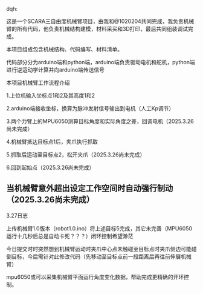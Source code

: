 dqh:

这是一个SCARA三自由度机械臂项目，由我和@1020204共同完成，我负责机械臂的所有代码，他负责机械结构建模，材料采买和3D打印，最后共同组装调试完成。

本项目组成包含机械结构、代码编写、材料清单。

代码部分分为arduino端和python端，arduino端负责驱动电机和舵机，python端进行逆运动学计算并向arduino端传送信号

本项目机械臂工作流程介绍

1.上位机输入坐标点1和2及其高度1和2

2.arduino端接收坐标，换算为脉冲发射信号输出到电机（人工Kp调节）

3.两个力臂上的MPU6050测算目标角度和实际角度之差，回调电机（2025.3.26尚未完成）

4.机械臂抵达目标点1后，夹爪执行抓取

5.抓取后运动至目标点2，松开夹爪（2025.3.26尚未完成）

6.回到起始点（2025.3.26尚未完成）

## 当机械臂意外超出设定工作空间时自动强行制动（2025.3.26尚未完成）

3.27日志

上传机械臂1.0版本（robot1.0.ino）将上述目标5完成，其它未完善（MPU6050运行十几秒后总是自动卡死？？？）闭环控制希望渺茫

今日提交时时突然想到机械臂运动时夹爪中心点未触碰至目标点时夹爪侧边可能碰倒目标，今后需针对此修改代码（先移动至目标点前一段距离后再往前伸展机械臂）

mpu6050或可以采集机械臂平面运行角度变化数据，帮助完成更精确的开环控制。
